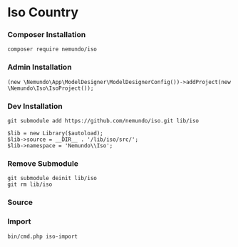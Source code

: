 # Iso Country

### Composer Installation
```
composer require nemundo/iso
```

### Admin Installation
```
(new \Nemundo\App\ModelDesigner\ModelDesignerConfig())->addProject(new \Nemundo\Iso\IsoProject());
```





### Dev Installation
```
git submodule add https://github.com/nemundo/iso.git lib/iso
```

```
$lib = new Library($autoload);
$lib->source = __DIR__ . '/lib/iso/src/';
$lib->namespace = 'Nemundo\\Iso';
```


### Remove Submodule
```
git submodule deinit lib/iso
git rm lib/iso
```





### Source



### Import
```
bin/cmd.php iso-import
```

